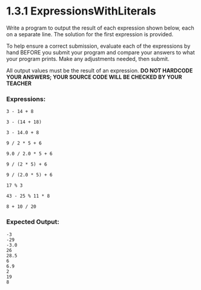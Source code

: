 # 1.3.1 ExpressionsWithLiterals
Write a program to output the result of each expression shown below, each on a separate line. The solution for the first expression is provided.

To help ensure a correct submission, evaluate each of the expressions by hand BEFORE you submit your program and compare your answers to what your program prints. Make any adjustments needed, then submit.

All output values must be the result of an expression.
<b>DO NOT HARDCODE YOUR ANSWERS; YOUR SOURCE CODE WILL BE CHECKED BY YOUR TEACHER</b>

### <b>Expressions:</b>
```
3 - 14 + 8

3 - (14 + 18)

3 - 14.0 + 8

9 / 2 * 5 + 6

9.0 / 2.0 * 5 + 6

9 / (2 * 5) + 6

9 / (2.0 * 5) + 6

17 % 3

43 - 25 % 11 * 8

8 + 10 / 20
```

### <b>Expected Output:</b>
```
-3
-29
-3.0
26
28.5
6
6.9
2
19
8
```